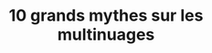 ---
title: 10 grands mythes sur les multinuages
ExternalLink: https://f.hubspotusercontent30.net/hubfs/732832/Infographics/FR_Biggest%20Myths%20of%20Multi-Cloud.pdf
resources:
- name: "thumbnail"
  src: "mythes-multinuages.png"
description:
keywords:
tags:
---